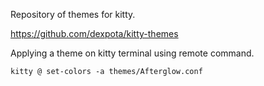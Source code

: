 
Repository of themes for kitty.

https://github.com/dexpota/kitty-themes

Applying a theme on kitty terminal using remote command.

```
kitty @ set-colors -a themes/Afterglow.conf
```

